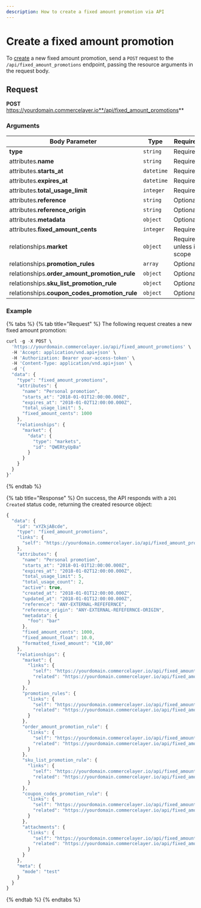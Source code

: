 ```yaml
---
description: How to create a fixed amount promotion via API
---
```


# Create a fixed amount promotion

To <a href="https://docs.commercelayer.io/developers/creating-resources" target="_blank">create</a> a new fixed amount promotion, send a `POST` request to the `/api/fixed_amount_promotions` endpoint, passing the resource arguments in the request body.

## Request

**POST** https://yourdomain.commercelayer.io**/api/fixed_amount_promotions**

### Arguments

| Body Parameter | Type     | Required |
| -------------- | -------- | -------- |
| **type**       | `string` | Required |
| attributes.**name** | `string` | Required |
| attributes.**starts_at** | `datetime` | Required |
| attributes.**expires_at** | `datetime` | Required |
| attributes.**total_usage_limit** | `integer` | Required |
| attributes.**reference** | `string` | Optional |
| attributes.**reference_origin** | `string` | Optional |
| attributes.**metadata** | `object` | Optional |
| attributes.**fixed_amount_cents** | `integer` | Required |
| relationships.**market** | `object` | Required, unless in scope |
| relationships.**promotion_rules** | `array` | Optional |
| relationships.**order_amount_promotion_rule** | `object` | Optional |
| relationships.**sku_list_promotion_rule** | `object` | Optional |
| relationships.**coupon_codes_promotion_rule** | `object` | Optional |

### Example

{% tabs %}
{% tab title="Request" %}
The following request creates a new fixed amount promotion:

```javascript
curl -g -X POST \
  'https://yourdomain.commercelayer.io/api/fixed_amount_promotions' \
  -H 'Accept: application/vnd.api+json' \
  -H 'Authorization: Bearer your-access-token' \
  -H 'Content-Type: application/vnd.api+json' \
  -d '{
  "data": {
    "type": "fixed_amount_promotions",
    "attributes": {
      "name": "Personal promotion",
      "starts_at": "2018-01-01T12:00:00.000Z",
      "expires_at": "2018-01-02T12:00:00.000Z",
      "total_usage_limit": 5,
      "fixed_amount_cents": 1000
    },
    "relationships": {
      "market": {
        "data": {
          "type": "markets",
          "id": "QWERtyUpBa"
        }
      }
    }
  }
}'
```
{% endtab %}

{% tab title="Response" %}
On success, the API responds with a `201 Created` status code, returning the created resource object:

```javascript
{
  "data": {
    "id": "xYZkjABcde",
    "type": "fixed_amount_promotions",
    "links": {
      "self": "https://yourdomain.commercelayer.io/api/fixed_amount_promotions/xYZkjABcde"
    },
    "attributes": {
      "name": "Personal promotion",
      "starts_at": "2018-01-01T12:00:00.000Z",
      "expires_at": "2018-01-02T12:00:00.000Z",
      "total_usage_limit": 5,
      "total_usage_count": 2,
      "active": true,
      "created_at": "2018-01-01T12:00:00.000Z",
      "updated_at": "2018-01-01T12:00:00.000Z",
      "reference": "ANY-EXTERNAL-REFEFERNCE",
      "reference_origin": "ANY-EXTERNAL-REFEFERNCE-ORIGIN",
      "metadata": {
        "foo": "bar"
      },
      "fixed_amount_cents": 1000,
      "fixed_amount_float": 10.0,
      "formatted_fixed_amount": "€10,00"
    },
    "relationships": {
      "market": {
        "links": {
          "self": "https://yourdomain.commercelayer.io/api/fixed_amount_promotions/xYZkjABcde/relationships/market",
          "related": "https://yourdomain.commercelayer.io/api/fixed_amount_promotions/xYZkjABcde/market"
        }
      },
      "promotion_rules": {
        "links": {
          "self": "https://yourdomain.commercelayer.io/api/fixed_amount_promotions/xYZkjABcde/relationships/promotion_rules",
          "related": "https://yourdomain.commercelayer.io/api/fixed_amount_promotions/xYZkjABcde/promotion_rules"
        }
      },
      "order_amount_promotion_rule": {
        "links": {
          "self": "https://yourdomain.commercelayer.io/api/fixed_amount_promotions/xYZkjABcde/relationships/order_amount_promotion_rule",
          "related": "https://yourdomain.commercelayer.io/api/fixed_amount_promotions/xYZkjABcde/order_amount_promotion_rule"
        }
      },
      "sku_list_promotion_rule": {
        "links": {
          "self": "https://yourdomain.commercelayer.io/api/fixed_amount_promotions/xYZkjABcde/relationships/sku_list_promotion_rule",
          "related": "https://yourdomain.commercelayer.io/api/fixed_amount_promotions/xYZkjABcde/sku_list_promotion_rule"
        }
      },
      "coupon_codes_promotion_rule": {
        "links": {
          "self": "https://yourdomain.commercelayer.io/api/fixed_amount_promotions/xYZkjABcde/relationships/coupon_codes_promotion_rule",
          "related": "https://yourdomain.commercelayer.io/api/fixed_amount_promotions/xYZkjABcde/coupon_codes_promotion_rule"
        }
      },
      "attachments": {
        "links": {
          "self": "https://yourdomain.commercelayer.io/api/fixed_amount_promotions/xYZkjABcde/relationships/attachments",
          "related": "https://yourdomain.commercelayer.io/api/fixed_amount_promotions/xYZkjABcde/attachments"
        }
      }
    },
    "meta": {
      "mode": "test"
    }
  }
}
```
{% endtab %}
{% endtabs %}

